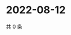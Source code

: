 # 2022-08-12

共 0 条

<!-- BEGIN WEIBO -->
<!-- 最后更新时间 Fri Aug 12 2022 16:20:30 GMT+0800 (China Standard Time) -->

<!-- END WEIBO -->
